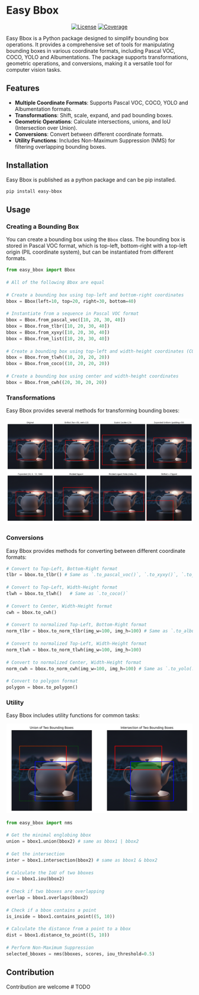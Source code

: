 # Easy Bbox

<p align="center">
    <a href="https://github.com/Alex-experiments/easy-bbox/blob/main/LICENSE"><img alt="License" src="https://img.shields.io/badge/License-MIT-yellow.svg"></a>
    <a href="https://github.com/Alex-experiments/easy-bbox/actions"><img alt="Coverage" src="https://Alex-experiments.github.io/easy-bbox/badges/coverage.svg"></a>
</p>


Easy Bbox is a Python package designed to simplify bounding box operations. It provides a comprehensive set of tools for manipulating bounding boxes in various coordinate formats, including Pascal VOC, COCO, YOLO and Albumentations. The package supports transformations, geometric operations, and conversions, making it a versatile tool for computer vision tasks.

## Features
- **Multiple Coordinate Formats**: Supports Pascal VOC, COCO, YOLO and Albumentation formats.
- **Transformations**: Shift, scale, expand, and pad bounding boxes.
- **Geometric Operations**: Calculate intersections, unions, and IoU (Intersection over Union).
- **Conversions**: Convert between different coordinate formats.
- **Utility Functions**: Includes Non-Maximum Suppression (NMS) for filtering overlapping bounding boxes.

## Installation
Easy Bbox is published as a python package and can be pip installed.

```bash
pip install easy-bbox
```

## Usage
### Creating a Bounding Box
You can create a bounding box using the `Bbox` class. The bounding box is stored in Pascal VOC format, which is top-left, bottom-right with a top-left origin (PIL coordinate system), but can be instantiated from different formats.

```py
from easy_bbox import Bbox

# All of the following Bbox are equal

# Create a bounding box using top-left and bottom-right coordinates
bbox = Bbox(left=10, top=20, right=30, bottom=40)

# Instantiate from a sequence in Pascal VOC format
bbox = Bbox.from_pascal_voc([10, 20, 30, 40])  
bbox = Bbox.from_tlbr([10, 20, 30, 40])   
bbox = Bbox.from_xyxy([10, 20, 30, 40])  
bbox = Bbox.from_list([10, 20, 30, 40])

# Create a bounding box using top-left and width-height coordinates (COCO format)
bbox = Bbox.from_tlwh((10, 20, 20, 20))
bbox = Bbox.from_coco((10, 20, 20, 20))

# Create a bounding box using center and width-height coordinates
bbox = Bbox.from_cwh((20, 30, 20, 20))
```

### Transformations
Easy Bbox provides several methods for transforming bounding boxes:

![bbox_transformations](images/bbox_transformations.png)

### Conversions
Easy Bbox provides methods for converting between different coordinate formats:

```py
# Convert to Top-Left, Bottom-Right format
tlbr = bbox.to_tlbr() # Same as `.to_pascal_voc()`, `.to_xyxy()`, `.to_list()`

# Convert to Top-Left, Width-Height format
tlwh = bbox.to_tlwh()   # Same as `.to_coco()`

# Convert to Center, Width-Height format
cwh = bbox.to_cwh()

# Convert to normalized Top-Left, Bottom-Right format
norm_tlbr = bbox.to_norm_tlbr(img_w=100, img_h=100) # Same as `.to_albu(...)`

# Convert to normalized Top-Left, Width-Height format
norm_tlwh = bbox.to_norm_tlwh(img_w=100, img_h=100)

# Convert to normalized Center, Width-Height format
norm_cwh = bbox.to_norm_cwh(img_w=100, img_h=100) # Same as `.to_yolo(...)`

# Convert to polygon format
polygon = bbox.to_polygon()
```

### Utility 
Easy Bbox includes utility functions for common tasks:

![bbox_utils](images/bbox_utils.png)

```py
from easy_bbox import nms

# Get the minimal englobing bbox
union = bbox1.union(bbox2) # same as bbox1 | bbox2

# Get the intersection
inter = bbox1.intersection(bbox2) # same as bbox1 & bbox2

# Calculate the IoU of two bboxes
iou = bbox1.iou(bbox2)

# Check if two bboxes are overlapping
overlap = bbox1.overlaps(bbox2)

# Check if a bbox contains a point
is_inside = bbox1.contains_point((5, 10))

# Calculate the distance from a point to a bbox
dist = bbox1.distance_to_point((5, 10))

# Perform Non-Maximum Suppression
selected_bboxes = nms(bboxes, scores, iou_threshold=0.5)
```

## Contribution

Contribution are welcome # TODO
